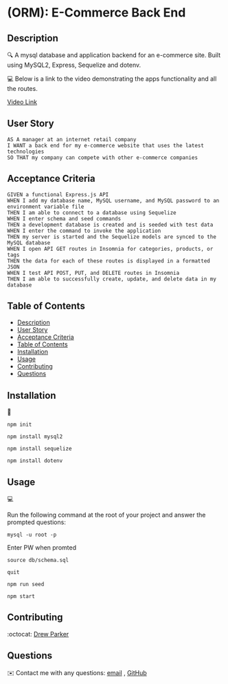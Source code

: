 # (ORM): E-Commerce Back End 
  
## Description

🔍 A mysql database and application backend for an e-commerce site. Built using MySQL2, Express, Sequelize and dotenv.
  
💻 Below is a link to the video demonstrating the apps functionality and all the routes.

[Video Link](https://drive.google.com/file/d/1LlsQw1pl85VCGsbPXBKkwIpYawKWbzmo/view)
  
## User Story
  
```
AS A manager at an internet retail company
I WANT a back end for my e-commerce website that uses the latest technologies
SO THAT my company can compete with other e-commerce companies
```
  
## Acceptance Criteria
  
``` 
GIVEN a functional Express.js API
WHEN I add my database name, MySQL username, and MySQL password to an environment variable file
THEN I am able to connect to a database using Sequelize
WHEN I enter schema and seed commands
THEN a development database is created and is seeded with test data
WHEN I enter the command to invoke the application
THEN my server is started and the Sequelize models are synced to the MySQL database
WHEN I open API GET routes in Insomnia for categories, products, or tags
THEN the data for each of these routes is displayed in a formatted JSON
WHEN I test API POST, PUT, and DELETE routes in Insomnia
THEN I am able to successfully create, update, and delete data in my database
```
  
## Table of Contents
- [Description](#description)
- [User Story](#user-story)
- [Acceptance Criteria](#acceptance-criteria)
- [Table of Contents](#table-of-contents)
- [Installation](#installation)
- [Usage](#usage)
- [Contributing](#contributing)
- [Questions](#questions)

## Installation
💾   
  
`npm init`

`npm install mysql2`

`npm install sequelize`

`npm install dotenv`
  
## Usage
💻   
  
Run the following command at the root of your project and answer the prompted questions:

`mysql -u root -p`

Enter PW when promted

`source db/schema.sql`

`quit`

`npm run seed`
  
`npm start`

## Contributing
:octocat: [Drew Parker](https://github.com/drewsparker)

## Questions
✉️ Contact me with any questions: [email](mailto:drewsparker@.com) , [GitHub](https://github.com/drewsparker)<br />